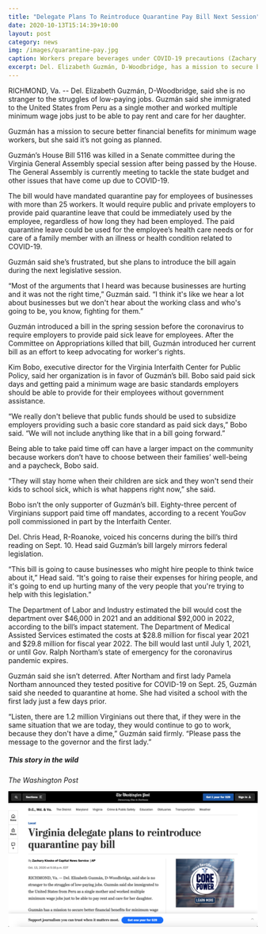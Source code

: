 ```yaml
---
title: "Delegate Plans To Reintroduce Quarantine Pay Bill Next Session"
date: 2020-10-13T15:14:39+10:00
layout: post
category: news
img: /images/quarantine-pay.jpg
caption: Workers prepare beverages under COVID-19 precautions (Zachary Klosko/VCU)
excerpt: Del. Elizabeth Guzmán, D-Woodbridge, has a mission to secure better financial benefits for minimum wage workers, but she said it’s not going as planned.
---
```



RICHMOND, Va. -- Del. Elizabeth Guzmán, D-Woodbridge, said she is no stranger to the struggles of low-paying jobs. Guzmán said she immigrated to the United States from Peru as a single mother and worked multiple minimum wage jobs just to be able to pay rent and care for her daughter. 

Guzmán has a mission to secure better financial benefits for minimum wage workers, but she said it’s not going as planned.

Guzmán’s House Bill 5116 was killed in a Senate committee during the Virginia General Assembly special session after being passed by the House. The General Assembly is currently meeting to tackle the state budget and other issues that have come up due to COVID-19.

The bill would have mandated quarantine pay for employees of businesses with more than 25 workers. It would require public and private employers to provide paid quarantine leave that could be immediately used by the employee, regardless of how long they had been employed. The paid quarantine leave could be used for the employee’s health care needs or for care of a family member with an illness or health condition related to COVID-19.

Guzmán said she’s frustrated, but she plans to introduce the bill again during the next legislative session. 

“Most of the arguments that I heard was because businesses are hurting and it was not the right time,” Guzmán said. “I think it's like we hear a lot about businesses but we don't hear about the working class and who's going to be, you know, fighting for them.”

Guzmán introduced a bill in the spring session before the coronavirus to require employers to provide paid sick leave for employees. After the Committee on Appropriations killed that bill, Guzmán introduced her current bill as an effort to keep advocating for worker's rights.

Kim Bobo, executive director for the Virginia Interfaith Center for Public Policy, said her organization is in favor of Guzmán’s bill. Bobo said paid sick days and getting paid a minimum wage are basic standards employers should be able to provide for their employees without government assistance.

“We really don't believe that public funds should be used to subsidize employers providing such a basic core standard as paid sick days,” Bobo said. “We will not include anything like that in a bill going forward.”

Being able to take paid time off can have a larger impact on the community because workers don’t have to choose between their families’ well-being and a paycheck, Bobo said.

“They will stay home when their children are sick and they won't send their kids to school sick, which is what happens right now,” she said.

Bobo isn’t the only supporter of Guzmán’s bill. Eighty-three percent of Virginians support paid time off mandates, according to a recent YouGov poll commissioned in part by the Interfaith Center. 

Del. Chris Head, R-Roanoke, voiced his concerns during the bill’s third reading on Sept. 10. Head said Guzmán’s bill largely mirrors federal legislation. 

“This bill is going to cause businesses who might hire people to think twice about it,” Head said. “It's going to raise their expenses for hiring people, and it's going to end up hurting many of the very people that you're trying to help with this legislation.”

The Department of Labor and Industry estimated the bill would cost the department over $46,000 in 2021 and an additional $92,000 in 2022, according to the bill’s impact statement. The Department of Medical Assisted Services estimated the costs at $28.8 million for fiscal year 2021 and $29.8 million for fiscal year 2022. The bill would last until July 1, 2021, or until Gov. Ralph Northam’s state of emergency for the coronavirus pandemic expires.

Guzmán said she isn’t deterred. After Northam and first lady Pamela Northam announced they tested positive for COVID-19 on Sept. 25, Guzmán said she needed to quarantine at home. She had visited a school with the first lady just a few days prior.

“Listen, there are 1.2 million Virginians out there that, if they were in the same situation that we are today, they would continue to go to work, because they don't have a dime,” Guzmán said firmly. “Please pass the message to the governor and the first lady.”

##### This story in the wild

*The Washington Post*

![](/images/no-quarantine-bill.png)